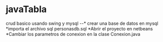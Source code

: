 javaTabla
=========

crud basico usando swing y mysql
--* crear una base de datos en mysql
*importa el archivo sql personasdb.sql
*Abrir el proyecto en netbeans
*Cambiar los parametros de conexion en la clase Conexion.java
